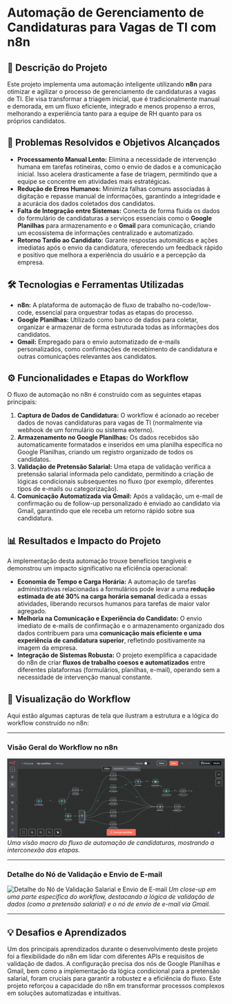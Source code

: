 # Automação de Gerenciamento de Candidaturas para Vagas de TI com n8n

## 📝 Descrição do Projeto

Este projeto implementa uma automação inteligente utilizando **n8n** para otimizar e agilizar o processo de gerenciamento de candidaturas a vagas de TI. Ele visa transformar a triagem inicial, que é tradicionalmente manual e demorada, em um fluxo eficiente, integrado e menos propenso a erros, melhorando a experiência tanto para a equipe de RH quanto para os próprios candidatos.

## 🚀 Problemas Resolvidos e Objetivos Alcançados

* **Processamento Manual Lento:** Elimina a necessidade de intervenção humana em tarefas rotineiras, como o envio de dados e a comunicação inicial. Isso acelera drasticamente a fase de triagem, permitindo que a equipe se concentre em atividades mais estratégicas.
* **Redução de Erros Humanos:** Minimiza falhas comuns associadas à digitação e repasse manual de informações, garantindo a integridade e a acurácia dos dados coletados dos candidatos.
* **Falta de Integração entre Sistemas:** Conecta de forma fluida os dados do formulário de candidaturas a serviços essenciais como o **Google Planilhas** para armazenamento e o **Gmail** para comunicação, criando um ecossistema de informações centralizado e automatizado.
* **Retorno Tardio ao Candidato:** Garante respostas automáticas e ações imediatas após o envio da candidatura, oferecendo um feedback rápido e positivo que melhora a experiência do usuário e a percepção da empresa.

## 🛠️ Tecnologias e Ferramentas Utilizadas

* **n8n:** A plataforma de automação de fluxo de trabalho no-code/low-code, essencial para orquestrar todas as etapas do processo.
* **Google Planilhas:** Utilizado como banco de dados para coletar, organizar e armazenar de forma estruturada todas as informações dos candidatos.
* **Gmail:** Empregado para o envio automatizado de e-mails personalizados, como confirmações de recebimento de candidatura e outras comunicações relevantes aos candidatos.

## ⚙️ Funcionalidades e Etapas do Workflow

O fluxo de automação no n8n é construído com as seguintes etapas principais:

1.  **Captura de Dados de Candidatura:** O workflow é acionado ao receber dados de novas candidaturas para vagas de TI (normalmente via webhook de um formulário ou sistema externo).
2.  **Armazenamento no Google Planilhas:** Os dados recebidos são automaticamente formatados e inseridos em uma planilha específica no Google Planilhas, criando um registro organizado de todos os candidatos.
3.  **Validação de Pretensão Salarial:** Uma etapa de validação verifica a pretensão salarial informada pelo candidato, permitindo a criação de lógicas condicionais subsequentes no fluxo (por exemplo, diferentes tipos de e-mails ou categorização).
4.  **Comunicação Automatizada via Gmail:** Após a validação, um e-mail de confirmação ou de follow-up personalizado é enviado ao candidato via Gmail, garantindo que ele receba um retorno rápido sobre sua candidatura.

## 📊 Resultados e Impacto do Projeto

A implementação desta automação trouxe benefícios tangíveis e demonstrou um impacto significativo na eficiência operacional:

* **Economia de Tempo e Carga Horária:** A automação de tarefas administrativas relacionadas a formulários pode levar a uma **redução estimada de até 30% na carga horária semanal** dedicada a essas atividades, liberando recursos humanos para tarefas de maior valor agregado.
* **Melhoria na Comunicação e Experiência do Candidato:** O envio imediato de e-mails de confirmação e o armazenamento organizado dos dados contribuem para uma **comunicação mais eficiente e uma experiência de candidatura superior**, refletindo positivamente na imagem da empresa.
* **Integração de Sistemas Robusta:** O projeto exemplifica a capacidade do n8n de criar **fluxos de trabalho coesos e automatizados** entre diferentes plataformas (formulários, planilhas, e-mail), operando sem a necessidade de intervenção manual constante.

## 📸 Visualização do Workflow

Aqui estão algumas capturas de tela que ilustram a estrutura e a lógica do workflow construído no n8n:

---

### Visão Geral do Workflow no n8n
![Visão Geral do Workflow n8n](./img/workflow.png)
*Uma visão macro do fluxo de automação de candidaturas, mostrando a interconexão das etapas.*

---

### Detalhe do Nó de Validação e Envio de E-mail
![Detalhe do Nó de Validação Salarial e Envio de E-mail](foto2.png)
*Um close-up em uma parte específica do workflow, destacando a lógica de validação de dados (como a pretensão salarial) e o nó de envio de e-mail via Gmail.*

---

## 💡 Desafios e Aprendizados

Um dos principais aprendizados durante o desenvolvimento deste projeto foi a flexibilidade do n8n em lidar com diferentes APIs e requisitos de validação de dados. A configuração precisa dos nós de Google Planilhas e Gmail, bem como a implementação da lógica condicional para a pretensão salarial, foram cruciais para garantir a robustez e a eficiência do fluxo. Este projeto reforçou a capacidade do n8n em transformar processos complexos em soluções automatizadas e intuitivas.
